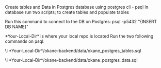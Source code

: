 Create tables and Data in Postgres database using postgres cli - psql
In database run two scripts; to create tables and populate tables

Run this command to connect to the DB on Postgres:
psql -p5432 "{INSERT DB NAME}"

\*Your-Local-Dir\* is where your local repo is located
Run the two following commands on psql:

\i \*Your-Local-Dir\*/okane-backend/data/okane_postgres_tables.sql

\i \*Your-Local-Dir\*/okane-backend/data/okane_postgres_data.sql
